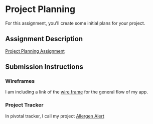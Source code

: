 # Project Planning
For this assignment, you'll create some initial plans for your project.

## Assignment Description
[Project Planning Assignment](https://education.launchcode.org/liftoff/assignments/planning/)

## Submission Instructions

### Wireframes
I am including a link of the [wire frame](https://photos.app.goo.gl/fDXlhcJ5b7NwzvmX2) for the general flow of my app.

### Project Tracker
In pivotal tracker, I call my project [Allergen Alert](https://www.pivotaltracker.com/n/projects/2159152)
